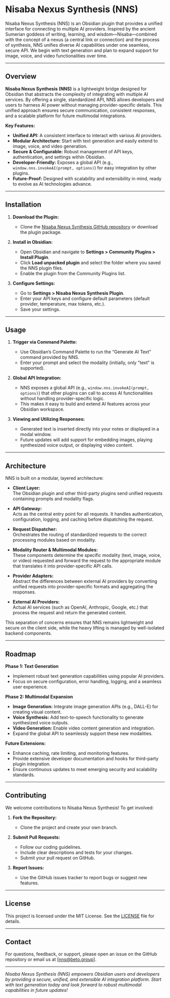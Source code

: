 # Nisaba Nexus Synthesis (NNS)

Nisaba Nexus Synthesis (NNS) is an Obsidian plugin that provides a unified interface for connecting to multiple AI providers. Inspired by the ancient Sumerian goddess of writing, learning, and wisdom—Nisaba—combined with the concept of a nexus (a central link or connection) and the process of synthesis, NNS unifies diverse AI capabilities under one seamless, secure API. We begin with text generation and plan to expand support for image, voice, and video functionalities over time.

---

## Overview

**Nisaba Nexus Synthesis (NNS)** is a lightweight bridge designed for Obsidian that abstracts the complexity of integrating with multiple AI services. By offering a single, standardized API, NNS allows developers and users to harness AI power without managing provider-specific details. This unified approach ensures secure communication, consistent responses, and a scalable platform for future multimodal integrations.

**Key Features:**

- **Unified API:** A consistent interface to interact with various AI providers.
- **Modular Architecture:** Start with text generation and easily extend to image, voice, and video generation.
- **Secure & Configurable:** Robust management of API keys, authentication, and settings within Obsidian.
- **Developer-Friendly:** Exposes a global API (e.g., `window.nns.invokeAI(prompt, options)`) for easy integration by other plugins.
- **Future-Proof:** Designed with scalability and extensibility in mind, ready to evolve as AI technologies advance.

---

## Installation

1. **Download the Plugin:**
   - Clone the [Nisaba Nexus Synthesis GitHub repository](https://github.com/beto-group/nns) or download the plugin package.

2. **Install in Obsidian:**
   - Open Obsidian and navigate to **Settings > Community Plugins > Install Plugin**.
   - Click **Load unpacked plugin** and select the folder where you saved the NNS plugin files.
   - Enable the plugin from the Community Plugins list.

3. **Configure Settings:**
   - Go to **Settings > Nisaba Nexus Synthesis Plugin**.
   - Enter your API keys and configure default parameters (default provider, temperature, max tokens, etc.).
   - Save your settings.

---

## Usage

1. **Trigger via Command Palette:**
   - Use Obsidian’s Command Palette to run the “Generate AI Text” command provided by NNS.
   - Enter your prompt and select the modality (initially, only "text" is supported).

2. **Global API Integration:**
   - NNS exposes a global API (e.g., `window.nns.invokeAI(prompt, options)`) that other plugins can call to access AI functionalities without handling provider-specific logic.
   - This makes it easy to build and extend AI features across your Obsidian workspace.

3. **Viewing and Utilizing Responses:**
   - Generated text is inserted directly into your notes or displayed in a modal window.
   - Future updates will add support for embedding images, playing synthesized voice output, or displaying video content.

---

## Architecture

NNS is built on a modular, layered architecture:

- **Client Layer:**  
  The Obsidian plugin and other third-party plugins send unified requests containing prompts and modality flags.
  
- **API Gateway:**  
  Acts as the central entry point for all requests. It handles authentication, configuration, logging, and caching before dispatching the request.

- **Request Dispatcher:**  
  Orchestrates the routing of standardized requests to the correct processing modules based on modality.

- **Modality Router & Multimodal Modules:**  
  These components determine the specific modality (text, image, voice, or video) requested and forward the request to the appropriate module that translates it into provider-specific API calls.

- **Provider Adapters:**  
  Abstract the differences between external AI providers by converting unified requests into provider-specific formats and aggregating the responses.

- **External AI Providers:**  
  Actual AI services (such as OpenAI, Anthropic, Google, etc.) that process the request and return the generated content.

This separation of concerns ensures that NNS remains lightweight and secure on the client side, while the heavy lifting is managed by well-isolated backend components.

---

## Roadmap

**Phase 1: Text Generation**
- Implement robust text generation capabilities using popular AI providers.
- Focus on secure configuration, error handling, logging, and a seamless user experience.

**Phase 2: Multimodal Expansion**
- **Image Generation:** Integrate image generation APIs (e.g., DALL-E) for creating visual content.
- **Voice Synthesis:** Add text-to-speech functionality to generate synthesized voice outputs.
- **Video Generation:** Enable video content generation and integration.
- Expand the global API to seamlessly support these new modalities.

**Future Extensions:**
- Enhance caching, rate limiting, and monitoring features.
- Provide extensive developer documentation and hooks for third-party plugin integration.
- Ensure continuous updates to meet emerging security and scalability standards.

---

## Contributing

We welcome contributions to Nisaba Nexus Synthesis! To get involved:

1. **Fork the Repository:**
   - Clone the project and create your own branch.

2. **Submit Pull Requests:**
   - Follow our coding guidelines.
   - Include clear descriptions and tests for your changes.
   - Submit your pull request on GitHub.

3. **Report Issues:**
   - Use the GitHub issues tracker to report bugs or suggest new features.

---

## License

This project is licensed under the MIT License. See the [LICENSE](LICENSE) file for details.

---

## Contact

For questions, feedback, or support, please open an issue on the GitHub repository or email us at [nns@beto.group].

---

*Nisaba Nexus Synthesis (NNS) empowers Obsidian users and developers by providing a secure, unified, and extensible AI integration platform. Start with text generation today and look forward to robust multimodal capabilities in future updates!*
